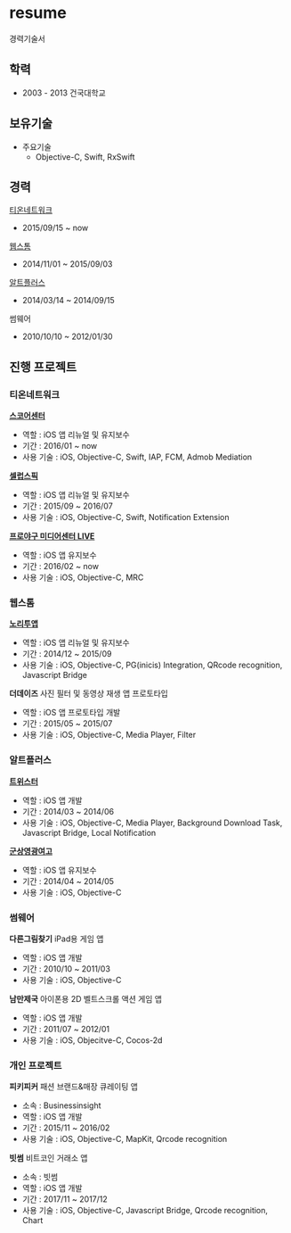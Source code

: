 # resume
경력기술서

## 학력
* 2003 - 2013 건국대학교

## 보유기술
* 주요기술
  * Objective-C, Swift, RxSwift

## 경력

[티온네트워크](http://www.tionnet.com/)
- 2015/09/15 ~ now

[웹스톰](http://nori2app.com/help/introduce.php)
- 2014/11/01 ~ 2015/09/03

[알트플러스](http://www.altplus.kr/company.php)
- 2014/03/14 ~ 2014/09/15

썸웨어
- 2010/10/10 ~ 2012/01/30


## 진행 프로젝트

### 티온네트워크

**[스코어센터](https://itunes.apple.com/us/app/스코어센터-live/id819827050?l=ko&ls=1&mt=8)**

* 역할 : iOS 앱 리뉴얼 및 유지보수
* 기간 : 2016/01 ~ now
* 사용 기술 : iOS, Objective-C, Swift, IAP, FCM, Admob Mediation

**[셀럽스픽](https://itunes.apple.com/us/app/celebs-pick-셀럽스픽/id1016352526?l=ko&ls=1&mt=8)**
* 역할 : iOS 앱 리뉴얼 및 유지보수
* 기간 : 2015/09 ~ 2016/07
* 사용 기술 : iOS, Objective-C, Swift, Notification Extension

**[프로야구 미디어센터 LIVE](https://itunes.apple.com/us/app/프로야구-미디어센터-live/id515155553?l=ko&ls=1&mt=8)**
* 역할 : iOS 앱 유지보수
* 기간 : 2016/02 ~ now
* 사용 기술 : iOS, Objective-C, MRC

### 웹스톰

**[노리투앱](https://itunes.apple.com/kr/app/%EB%85%B8%EB%A6%AC%ED%88%AC%EC%95%B1-noritoapp/id671363096?mt=8)**
* 역할 : iOS 앱 리뉴얼 및 유지보수
* 기간 : 2014/12 ~ 2015/09
* 사용 기술 : iOS, Objective-C, PG(inicis) Integration, QRcode recognition, Javascript Bridge

**더데이즈**
사진 필터 및 동영상 재생 앱 프로토타입 
* 역할 : iOS 앱 프로토타입 개발 
* 기간 : 2015/05 ~ 2015/07
* 사용 기술 : iOS, Objective-C, Media Player, Filter


### 알트플러스
**[트위스터](https://appadvice.com/app/ed-8a-b8-ec-9c-84-ec-8a-a4-ed...twister/871728608)**
* 역할 : iOS 앱 개발 
* 기간 : 2014/03 ~ 2014/06
* 사용 기술 : iOS, Objective-C, Media Player, Background Download Task, Javascript Bridge, Local Notification

**[군상영광여고](https://itunes.apple.com/at/app/군산영광여고-2-0/id1235823791?mt=8)**
* 역할 : iOS 앱 유지보수
* 기간 : 2014/04 ~ 2014/05
* 사용 기술 : iOS, Objective-C


### 썸웨어
**다른그림찾기**
iPad용 게임 앱
* 역할 : iOS 앱 개발 
* 기간 : 2010/10 ~ 2011/03
* 사용 기술 : iOS, Objective-C 

**남만제국**
아이폰용 2D 벨트스크롤 액션 게임 앱
* 역할 : iOS 앱 개발
* 기간 : 2011/07 ~ 2012/01
* 사용 기술 : iOS, Objecitve-C, Cocos-2d


### 개인 프로젝트
**피키피커**
패션 브랜드&매장 큐레이팅 앱 
* 소속 : Businessinsight
* 역할 : iOS 앱 개발
* 기간 : 2015/11 ~ 2016/02 
* 사용 기술 : iOS, Objective-C, MapKit, Qrcode recognition

**빗썸**
비트코인 거래소 앱
* 소속 : 빗썸
* 역할 : iOS 앱 개발
* 기간 : 2017/11 ~ 2017/12
* 사용 기술 : iOS, Objective-C, Javascript Bridge, Qrcode recognition, Chart
